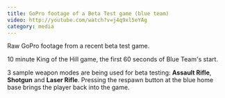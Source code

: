```yaml
---
title: GoPro footage of a Beta Test game (blue team)
video: http://youtube.com/watch?v=j4q9xl5eYAg
category: media
---
```


Raw GoPro footage from a recent beta test game.

10 minute King of the Hill game, the first 60 seconds of Blue Team's start.

3 sample weapon modes are being used for beta testing: **Assault Rifle**, **Shotgun** and **Laser Rifle**. Pressing the respawn button at the blue home base brings the player back into the game.

